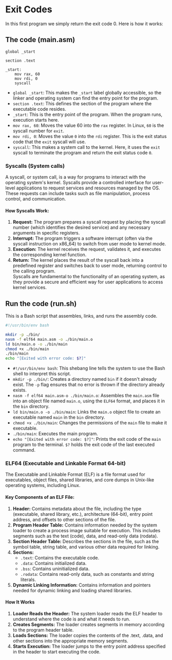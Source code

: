 # Exit Codes
In this first program we simply return the exit code 0. Here is how it works:

## The code (main.asm)
```assembly
global _start

section .text

_start:
    mov rax, 60
    mov rdi, 0
    syscall
```
* `global _start`: This makes the `_start` label globally accessible, so the linker and operating system can find the entry point for the program.
* `section .text`: This defines the section of the program where the executable code resides.
* `_start`: This is the entry point of the program. When the program runs, execution starts here.
* `mov rax, 60`: Moves the value 60 into the `rax` register. In Linux, `60` is the syscall number for `exit`.
* `mov rdi, 0`: Moves the value `0` into the `rdi` register. This is the exit status code that the `exit` syscall will use.
* `syscall`: This makes a system call to the kernel. Here, it uses the `exit` syscall to terminate the program and return the exit status code `0`.

### Syscalls (System calls)
A syscall, or system call, is a way for programs to interact with the operating system's kernel. Syscalls provide a controlled interface for user-level applications to request services and resources managed by the OS. These requests can include tasks such as file manipulation, process control, and communication. 

#### How Syscalls Work:
1. **Request:** The program prepares a syscall request by placing the syscall number (which identifies the desired service) and any necessary arguments in specific registers.
2. **Interrupt:** The program triggers a software interrupt (often via the syscall instruction on x86_64) to switch from user mode to kernel mode.
3. **Execution:** The kernel receives the request, validates it, and executes the corresponding kernel function.
4. **Return:** The kernel places the result of the syscall back into a predefined register and switches back to user mode, returning control to the calling program. <br>
Syscalls are fundamental to the functionality of an operating system, as they provide a secure and efficient way for user applications to access kernel services.


## Run the code (run.sh)
This is a Bash script that assembles, links, and runs the assembly code.
```bash
#!/usr/bin/env bash

mkdir -p ./bin/
nasm -f elf64 main.asm -o ./bin/main.o
ld bin/main.o -o ./bin/main
chmod +x ./bin/main
./bin/main
echo "[Exited with error code: $?]"
```
* `#!/usr/bin/env bash`: This shebang line tells the system to use the Bash shell to interpret this script.
* `mkdir -p ./bin/`: Creates a directory named `bin` if it doesn't already exist. The `-p` flag ensures that no error is thrown if the directory already exists.
* `nasm -f elf64 main.asm-o ./bin/main.o`: Assembles the `main.asm` file into an object file named `main.o`, using the `ELF64` format, and places it in the `bin` directory.
* `ld bin/main.o -o ./bin/main`: Links the `main.o` object file to create an executable named `main` in the `bin` directory.
* `chmod +x ./bin/main`: Changes the permissions of the `main` file to make it executable.
* `./bin/main`: Executes the main program.
* `echo "[Exited with error code: $?]"`: Prints the exit code of the `main` program to the terminal. `$?` holds the exit code of the last executed command.

### ELF64 (Executable and Linkable Format 64-bit)
The Executable and Linkable Format (ELF) is a file format used for executables, object files, shared libraries, and core dumps in Unix-like operating systems, including Linux.

#### Key Components of an ELF File:
1. **Header:** Contains metadata about the file, including the type (executable, shared library, etc.), architecture (64-bit), entry point address, and offsets to other sections of the file.
2. **Program Header Table:** Contains information needed by the system loader to create a process image suitable for execution. This includes segments such as the text (code), data, and read-only data (rodata).
3. **Section Header Table:** Describes the sections in the file, such as the symbol table, string table, and various other data required for linking.
4. **Sections:**
    * `.text`: Contains the executable code.
    * `.data`: Contains initialized data.
    * `.bss`: Contains uninitialized data.
    * `.rodata`: Contains read-only data, such as constants and string literals.
5. **Dynamic Linking Information:** Contains information and pointers needed for dynamic linking and loading shared libraries.

#### How It Works
1. **Loader Reads the Header:** The system loader reads the ELF header to understand where the code is and what it needs to run.
2. **Creates Segments:** The loader creates segments in memory according to the program header table.
3. **Loads Sections:** The loader copies the contents of the .text, .data, and other sections into the appropriate memory segments.
4. **Starts Execution:** The loader jumps to the entry point address specified in the header to start executing the code.
